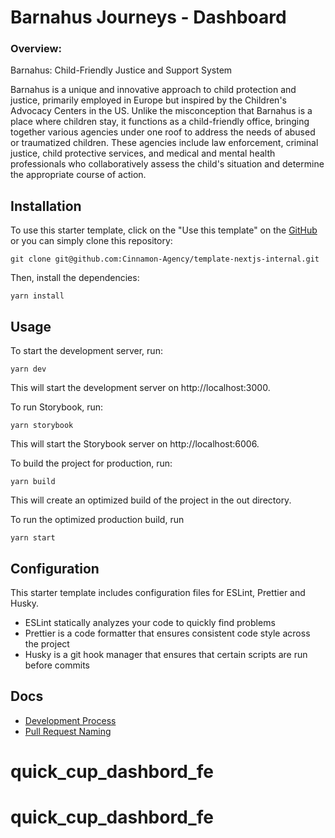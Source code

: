 # Barnahus Journeys - Dashboard

### Overview:
Barnahus: Child-Friendly Justice and Support System

Barnahus is a unique and innovative approach to child protection and justice, primarily employed in Europe but inspired by the Children's Advocacy Centers in the US. Unlike the misconception that Barnahus is a place where children stay, it functions as a child-friendly office, bringing together various agencies under one roof to address the needs of abused or traumatized children. These agencies include law enforcement, criminal justice, child protective services, and medical and mental health professionals who collaboratively assess the child's situation and determine the appropriate course of action.



## Installation 

To use this starter template, click on the "Use this template" on the [GitHub](https://github.com/Cinnamon-Agency/template-nextjs-internal) or you can simply clone this repository:

```
git clone git@github.com:Cinnamon-Agency/template-nextjs-internal.git
```

Then, install the dependencies:

```
yarn install
```

## Usage

To start the development server, run:

```
yarn dev
```

This will start the development server on http://localhost:3000.

To run Storybook, run:

```
yarn storybook
```

This will start the Storybook server on http://localhost:6006.

To build the project for production, run:

```
yarn build
```

This will create an optimized build of the project in the out directory.

To run the optimized production build, run

```
yarn start
```

## Configuration

This starter template includes configuration files for ESLint, Prettier and Husky.

- ESLint statically analyzes your code to quickly find problems
- Prettier is a code formatter that ensures consistent code style across the project
- Husky is a git hook manager that ensures that certain scripts are run before commits 

## Docs

- [Development Process](./docs/development_process.md)
- [Pull Request Naming](./docs/pull_request_naming.md)
# quick_cup_dashbord_fe
# quick_cup_dashbord_fe
